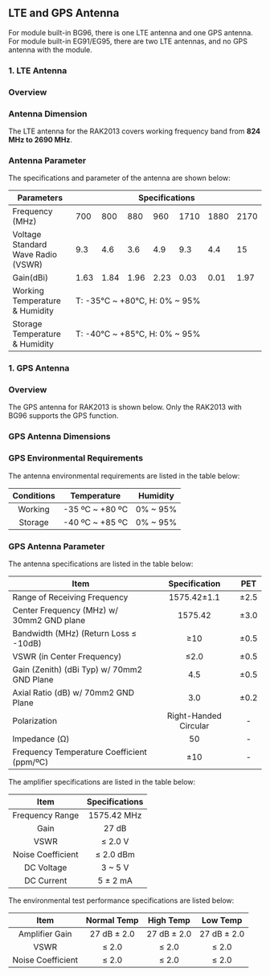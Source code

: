 ## LTE and GPS Antenna

For module built-in BG96, there is one LTE antenna and one GPS antenna. For module built-in EG91/EG95, there are two LTE antennas, and no GPS antenna with the module.

### 1. LTE Antenna

### Overview

<rk-img
  src="/assets/images/datasheet/rak2013/lte-antenna.jpg"
  width="50%"
  figure-number="1"
  caption="LTE Antenna"
/>

### Antenna Dimension

The LTE antenna for the RAK2013 covers working frequency band from **824 MHz to 2690 MHz**. 

<rk-img
  src="/assets/images/datasheet/rak2013/lte-antenna-dimension.jpg"
  width="75%"
  figure-number="2"
  caption="LTE Antenna Dimension"
/>

### Antenna Parameter

The specifications and parameter of the antenna are shown below:

<table>
    <thead>
        <tr>
            <th>Parameters</th>
            <th colspan ="7">Specifications</th>
        </tr>
    </thead>
    <tbody>
        <tr>
            <td>Frequency (MHz)</td>
            <td>700</td>
            <td>800</td>
            <td>880</td>
            <td>960</td>
            <td>1710</td>
            <td>1880</td>
            <td>2170</td>
        </tr>
        <tr>
            <td>Voltage Standard Wave Radio (VSWR)</td>
            <td>9.3</td>
            <td>4.6</td>
            <td>3.6</td>
            <td>4.9</td>
            <td>9.3</td>
            <td>4.4</td>
            <td>15</td>
        </tr>
         <tr>
            <td>Gain(dBi)</td>
            <td>1.63</td>
            <td>1.84</td>
            <td>1.96</td>
            <td>2.23</td>
            <td>0.03</td>
            <td>0.01</td>
            <td>1.97</td>
        </tr>
        <tr>
            <td>Working Temperature & Humidity</td>
            <td colspan="7">T: -35°C ~ +80°C, H: 0% ~ 95%</td>
        </tr>
          <tr>
            <td>Storage Temperature & Humidity</td>
            <td colspan="7">T: -40°C ~ +85°C, H: 0% ~ 95%</td>
        </tr>
    </tbody>
</table>

### 1. GPS Antenna

### Overview
The GPS antenna for RAK2013 is shown below. Only the RAK2013 with BG96 supports the GPS function.

<rk-img
  src="/assets/images/datasheet/rak2013/gps-antenna.jpg"
  width="50%"
  figure-number="3"
  caption="GPS Antenna"
/>

### GPS Antenna Dimensions

<rk-img
  src="/assets/images/datasheet/rak2013/gps-antenna-dimensions.jpg"
  width="75%"
  figure-number="4"
  caption="GPS Antenna Dimensions"
/>

### GPS Environmental Requirements

The antenna environmental requirements are listed in the table below:

| Conditions |   Temperature   | Humidity |
| :--------: | :-------------: | :------: |
|  Working   | -35 ºC ~ +80 ºC | 0% ~ 95% |
|  Storage   | -40 ºC ~ +85 ºC | 0% ~ 95% |

### GPS Antenna Parameter

The antenna specifications are listed in the table below:

| Item                                       |     Specification     |  PET  |
| ------------------------------------------ | :-------------------: | :---: |
| Range of Receiving Frequency               |      1575.42±1.1      | ±2.5  |
| Center Frequency (MHz) w/ 30mm2 GND plane  |        1575.42        | ±3.0  |
| Bandwidth (MHz) (Return Loss ≤ -10dB)      |          ≥10          | ±0.5  |
| VSWR (in Center Frequency)                 |         ≤2.0          | ±0.5  |
| Gain (Zenith) (dBi Typ) w/ 70mm2 GND Plane |          4.5          | ±0.5  |
| Axial Ratio (dB) w/ 70mm2 GND Plane        |          3.0          | ±0.2  |
| Polarization                               | Right-Handed Circular |   -   |
| Impedance (Ω)                              |          50           |   -   |
| Frequency Temperature Coefficient (ppm/ºC) |          ±10          |   -   |

The amplifier specifications are listed in the table below:

|       Item        | Specifications |
| :---------------: | :------------: |
|  Frequency Range  |  1575.42 MHz   |
|       Gain        |     27 dB      |
|       VSWR        |    ≤ 2.0 V     |
| Noise Coefficient |   ≤ 2.0 dBm    |
|    DC Voltage     |    3 ~ 5 V     |
|    DC Current     |    5 ± 2 mA    |

The environmental test performance specifications are listed below:

|       Item        | Normal Temp |  High Temp  |  Low Temp   |
| :---------------: | :---------: | :---------: | :---------: |
|  Amplifier Gain   | 27 dB ± 2.0 | 27 dB ± 2.0 | 27 dB ± 2.0 |
|       VSWR        |    ≤ 2.0    |    ≤ 2.0    |    ≤ 2.0    |
| Noise Coefficient |    ≤ 2.0    |    ≤ 2.0    |    ≤ 2.0    |